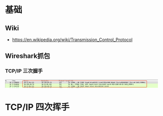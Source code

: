 # 基础

## Wiki
-   https://en.wikipedia.org/wiki/Transmission_Control_Protocol


## Wireshark抓包

### TCP/IP 三次握手

![handshake](pic/three_handshake.jpg "handshake")













# TCP/IP 四次挥手